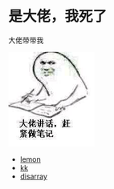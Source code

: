# 是大佬，我死了

大佬带带我

![记笔记](755ECAD91BD526157245928F9C6B9EE5.png)

- [lemon](lemon/README.md)
- [kk](kk/README.md)
- [disarray](disarray/README.md)

